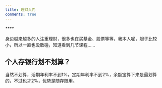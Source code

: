 ```yaml
---
title: 理财入门
comments: true
---
```


_****_

身边越来越多的人注重理财，很多也在买基金、股票等等，我本人呢，胆子比较小，所以一直也没敢碰，知道看到几节课程……

## 个人存银行划不划算？
当然不划算，活期年利率不到1%，定期年利率不到2%，余额宝算下来是最划算的，不过也才2%，优势是随存随用。
